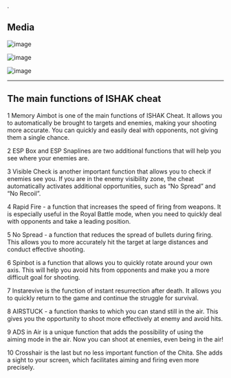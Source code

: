 . 

## Media

![image](https://github.com/ganjarar2/fortnite-private-cheat/assets/155290193/a538a7e4-9fef-4d8b-a3d8-4d6746a15fa1)

![image](https://github.com/ganjarar2/fortnite-private-cheat/assets/155290193/2781d5ad-ea23-40aa-ac03-464986c735b1)

![image](https://github.com/ganjarar2/fortnite-private-cheat/assets/155290193/2b7f9f96-c395-4402-9c6e-4a66afab66c1)


***

## The main functions of ISHAK cheat

1 Memory Aimbot is one of the main functions of ISHAK Cheat. It allows you to automatically be brought to targets and enemies, making your shooting more accurate. You can quickly and easily deal with opponents, not giving them a single chance.

2 ESP Box and ESP Snaplines are two additional functions that will help you see where your enemies are.

3 Visible Check is another important function that allows you to check if enemies see you. If you are in the enemy visibility zone, the cheat automatically activates additional opportunities, such as “No Spread” and “No Recoil”.

4 Rapid Fire - a function that increases the speed of firing from weapons. It is especially useful in the Royal Battle mode, when you need to quickly deal with opponents and take a leading position.

5 No Spread - a function that reduces the spread of bullets during firing. This allows you to more accurately hit the target at large distances and conduct effective shooting.

6 Spinbot is a function that allows you to quickly rotate around your own axis. This will help you avoid hits from opponents and make you a more difficult goal for shooting.

7 Instarevive is the function of instant resurrection after death. It allows you to quickly return to the game and continue the struggle for survival.

8 AIRSTUCK - a function thanks to which you can stand still in the air. This gives you the opportunity to shoot more effectively at enemy and avoid hits.

9 ADS in Air is a unique function that adds the possibility of using the aiming mode in the air. Now you can shoot at enemies, even being in the air!

10 Crosshair is the last but no less important function of the Chita. She adds a sight to your screen, which facilitates aiming and firing even more precisely.

